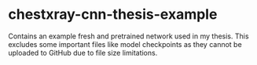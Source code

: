 # chestxray-cnn-thesis-example

Contains an example fresh and pretrained network used in my thesis. This excludes some important files like model checkpoints as they 
cannot be uploaded to GitHub due to file size limitations.
